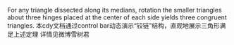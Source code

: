 For any triangle dissected along its medians, rotation the smaller triangles about three hinges placed
at the center of each side yields three congruent triangles. 
本cdy文档通过control bar动态演示“铰链”结构，直观地展示三角形满足上述定理
详情见微博雪树君
